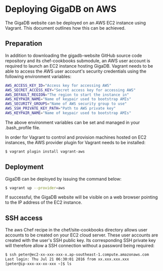 # Deploying GigaDB on AWS

The GigaDB website can be deployed on an AWS EC2 instance using Vagrant.
This document outlines how this can be achieved.

## Preparation

In addition to downloading the gigadb-website GitHub source code
repository and its chef-cookbooks submodule, an AWS user account is 
required to launch an EC2 instance hosting GigaDB. Vagrant needs to be 
able to access the AWS user account's security credentials using the 
following environment variables:

```bash
AWS_ACCESS_KEY_ID="Access key for accessing AWS"
AWS_SECRET_ACCESS_KEY="Secret access key for accessing AWS"
AWS_DEFAULT_REGION="The region to start the instance in"
AWS_KEYPAIR_NAME="Name of keypair used to bootstrap AMIs"
AWS_SECURITY_GROUPS="Name of AWS security group to use"
AWS_SSH_PRIVATE_KEY_PATH="Path to AWS private key"
AWS_KEYPAIR_NAME="Name of keypair used to bootstrap AMIs"
```

The above environment variables can be set and managed in your
.bash_profile file.

In order for Vagrant to control and provision machines hosted on EC2
instances, the AWS provider plugin for Vagrant needs to be installed:

```bash
$ vagrant plugin install vagrant-aws
```

## Deployment

GigaDB can be deployed by issuing the command below:

```bash
$ vagrant up --provider=aws
```

If successful, the GigaDB website will be visible on a web browser
pointing to the IP address of the EC2 instance.

## SSH access

The aws Chef recipe in the chef/site-cookbooks directory allows user
accounts to be created on your EC2 cloud server. These user accounts
are created with the user's SSH public key. Its corresponding SSH
private key will therefore allow a SSH connection without a password
being required:

```bash
$ ssh peter@ec2-xx-xxx-xxx-x.ap-southeast-1.compute.amazonaws.com
Last login: Thu Jul 21 06:30:01 2016 from xx.xxx.xxx.xxx
[peter@ip-xxx-xx-xx-xxx ~]$ ls

```